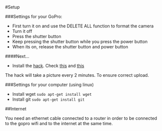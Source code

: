 #Setup

###Settings for your GoPro:
* First turn it on and use the DELETE ALL function to format the camera
* Turn it off
* Press the shutter button
* Keep pressing the shutter button while you press the power button
* When its on, release the shutter button and power button

####Next...
* Install the [hack](autoexec.ash). Check [this](https://vimeo.com/91791285) and [this](http://git.io/P76lMQ)

The hack will take a picture every 2 minutes. To ensure correct upload.

###Settings for your computer (using linux)
* Install wget ```sudo apt-get install wget```
* Install git ```sudo apt-get install git```

##Internet

You need an ethernet cable connected to a router in order to be connected to the gopro wifi and to the internet at the same time.
